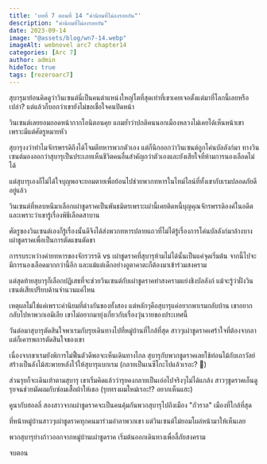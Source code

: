 ```yaml
---
title: 'บทที่ 7 ตอนที่ 14 "ค่านิยมที่ไม่ลงรอยกัน"'
description: "ค่านิยมที่ไม่ลงรอยกัน"
date: 2023-09-14
image: "@assets/blog/wn7-14.webp"
imageAlt: webnovel arc7 chapter14
categories: [Arc 7]
author: admin
hideToc: true
tags: [rezeroarc7]
---
```


สุบารุมาย้อนคิดดูว่าวินเซนต์นี่เป็นคนตำแหน่งใหญ่โตที่สุดเท่าที่เขาเคยเจอตั้งแต่มาที่โลกนี้เลยหรือเปล่า? แต่แล้วก็บอกว่าเขายังไม่ขอเชื่อใจคนปิดหน้า

วินเซนต์เลยยอมถอดหน้ากากโอนิตอนคุย แถมย้ำว่าปกติคนนอกเมืองหลวงไม่เคยได้เห็นหน้าเขา เพราะมีแต่ศัตรูหมายหัว

สุบารุงงว่าทำไมจักรพรรดิถึงได้โจมตีทหารพวกตัวเอง แต่ก็นึกออกว่าวินเซนต์ถูกโค่นบัลลังก์มา ทางวินเซนต์มองออกว่าสุบารุเป็นประเภทเห็นชีวิตคนอื่นสำคัญกว่าตัวเองและยังเสียใจที่ห้ามการนองเลือดไม่ได้

แต่สุบารุเองก็ไม่ได้ใจบุญพอจะยอมตายเพื่อย้อนไปช่วยพวกทหารในไทม์ไลน์ที่ทั้งเขากับเรมปลอดภัยดีอยู่แล้ว

วินเซนต์ที่หลบหนีมาเลือกเผ่าชูดราคเป็นพันธมิตรเพราะเผ่านี้เคยติดหนี้บุญคุณจักรพรรดิองค์ในอดีต และเพราะว่าเขารู้เรื่องพิธีเลือดสาบาน

ศัตรูของวินเซนต์เองก็รู้เรื่องนั้นดีจึงได้ส่งพวกทหารปลายแถวที่ไม่ได้รู้เรื่องการโค่นบัลลังก์มาล้างบางเผ่าชูดราคเพื่อเป็นการตัดแขนตัดขา

การรบระหว่างค่ายทหารของจักรวรรดิ vs เผ่าชูดราคที่สุบารุห้ามไม่ได้นั้นเป็นแค่จุดเริ่มต้น จากนี้ไปจะมีการนองเลือดมากกว่านี้อีก และแม้แต่เด็กอย่างอูตาคาตะก็ต้องมาเข้าร่วมสงคราม

แต่สุดท้ายสุบารุก็เลือกปฏิเสธที่จะช่วยวินเซนต์กับเผ่าชูดราคทำสงครามแย่งชิงบัลลังก์ แม้จะรู้ว่าฝั่งวินเซนต์เสียเปรียบด้านจำนวนแค่ไหน

เหตุผลไม่ใช่แค่เพราะค่านิยมที่ต่างกันของทั้งสอง แต่หลักๆคือสุบารุแค่อยากพาเรมกลับบ้าน เขาอยากกลับไปหาพวกเอมิเลีย เขาไม่อยากมายุ่งเกี่ยวกับเรื่องวุ่นวายของประเทศนี้

วันต่อมาสุบารุตัดสินใจพาเรมกับรุยเดินทางไปที่หมู่บ้านที่ใกล้ที่สุด สาวๆเผ่าชูดราคเศร้าใจที่ต้องจากลาแต่ก็เคารพการตัดสินใจของเขา

เนื่องจากขาเรมยังพิการไม่ฟื้นตัวดีพอจะเห็นเดินทางไกล สุบารุกับพวกชูดราคเลยใช้ท่อนไม้กับเถาวัลย์สร้างเป็นลังไม้สะพายหลังไว้ให้สุบารุแบกเรม (กลายเป็นเนซึโกะไปแล้วเรอะ? 🤣)

ส่วนรุยก็จะเดินเท้าตามสุบารุ เขาเริ่มคิดแล้วว่ารุยคงกลายเป็นเอ๋อไปจริงๆไม่ได้แกล้ง สาวๆชูดราคเอ็นดูรุยจนช่วยมัดผมกับซ่อมเสื้อผ้าให้เธอ (รุยทรงผมใหม่เรอะ!? อยากเห็นแฮะ)

คูนากับฮอลลี่ สองสาวจากเผ่าชูดราคจะเป็นคนคุ้มกันพวกสุบารุไปถึงเมือง "กัวราล" เมืองที่ใกล้ที่สุด

ที่หน้าหมู่บ้านสาวๆเผ่าชูดราคทุกคนมาร่วมอำลาพวกเขา แต่วินเซนต์ไม่ยอมโผล่หน้ามาให้เห็นเลย

พวกสุบารุย่างก้าวออกจากหมู่บ้านเผ่าชูดราค เริ่มต้นออกเดินทางเพื่อลี้ภัยสงคราม

จบตอน